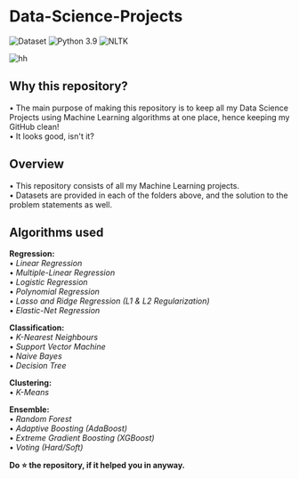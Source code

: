 # Data-Science-Projects
![Dataset](https://img.shields.io/badge/Dataset-Kaggle-blue.svg) ![Python 3.9](https://img.shields.io/badge/Python-3.9-brightgreen.svg) ![NLTK](https://img.shields.io/badge/Library-sklearn-orange-pandas-yellow-numpy-purple-matplotlib-red.svg)

![hh](https://github.com/Kaushik-Patnaik/Data-Science-Projects/assets/99631370/ee30c0e4-441b-4ec6-9c2d-791a1bb60b07)

## Why this repository?
• The main purpose of making this repository is to keep all my Data Science Projects using Machine Learning algorithms at one place, hence keeping my GitHub clean!<br/>
• It looks good, isn't it?

## Overview
• This repository consists of all my Machine Learning projects.<br/>
• Datasets are provided in each of the folders above, and the solution to the problem statements as well.

## Algorithms used
**Regression:**<br/>
• _Linear Regression_<br/>
• _Multiple-Linear Regression_<br/>
• _Logistic Regression_<br/>
• _Polynomial Regression_<br/>
• _Lasso and Ridge Regression (L1 & L2 Regularization)_<br/>
• _Elastic-Net Regression_

**Classification:**<br/>
• _K-Nearest Neighbours_<br/>
• _Support Vector Machine_<br/>
• _Naive Bayes_<br/>
• _Decision Tree_<br/>

**Clustering:**<br/>
• _K-Means_<br/>
  
**Ensemble:**<br/>
• _Random Forest_<br/>
• _Adaptive Boosting (AdaBoost)_<br/>
• _Extreme Gradient Boosting (XGBoost)_<br/>
• _Voting (Hard/Soft)_<br/>

**Do ⭐ the repository, if it helped you in anyway.**
